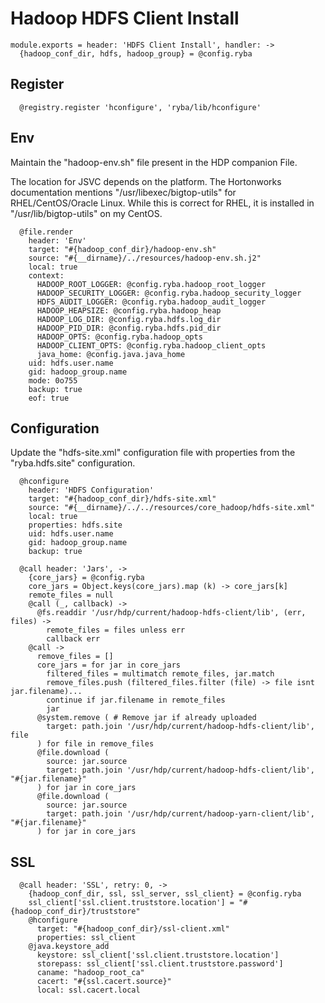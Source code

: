 
# Hadoop HDFS Client Install

    module.exports = header: 'HDFS Client Install', handler: ->
      {hadoop_conf_dir, hdfs, hadoop_group} = @config.ryba

## Register

      @registry.register 'hconfigure', 'ryba/lib/hconfigure'

## Env

Maintain the "hadoop-env.sh" file present in the HDP companion File.

The location for JSVC depends on the platform. The Hortonworks documentation
mentions "/usr/libexec/bigtop-utils" for RHEL/CentOS/Oracle Linux. While this is
correct for RHEL, it is installed in "/usr/lib/bigtop-utils" on my CentOS.

      @file.render
        header: 'Env'
        target: "#{hadoop_conf_dir}/hadoop-env.sh"
        source: "#{__dirname}/../resources/hadoop-env.sh.j2"
        local: true
        context:
          HADOOP_ROOT_LOGGER: @config.ryba.hadoop_root_logger
          HADOOP_SECURITY_LOGGER: @config.ryba.hadoop_security_logger
          HDFS_AUDIT_LOGGER: @config.ryba.hadoop_audit_logger
          HADOOP_HEAPSIZE: @config.ryba.hadoop_heap
          HADOOP_LOG_DIR: @config.ryba.hdfs.log_dir
          HADOOP_PID_DIR: @config.ryba.hdfs.pid_dir
          HADOOP_OPTS: @config.ryba.hadoop_opts
          HADOOP_CLIENT_OPTS: @config.ryba.hadoop_client_opts
          java_home: @config.java.java_home
        uid: hdfs.user.name
        gid: hadoop_group.name
        mode: 0o755
        backup: true
        eof: true

## Configuration

Update the "hdfs-site.xml" configuration file with properties from the
"ryba.hdfs.site" configuration.

      @hconfigure
        header: 'HDFS Configuration'
        target: "#{hadoop_conf_dir}/hdfs-site.xml"
        source: "#{__dirname}/../../resources/core_hadoop/hdfs-site.xml"
        local: true
        properties: hdfs.site
        uid: hdfs.user.name
        gid: hadoop_group.name
        backup: true

      @call header: 'Jars', ->
        {core_jars} = @config.ryba
        core_jars = Object.keys(core_jars).map (k) -> core_jars[k]
        remote_files = null
        @call (_, callback) ->
          @fs.readdir '/usr/hdp/current/hadoop-hdfs-client/lib', (err, files) ->
            remote_files = files unless err
            callback err
        @call ->
          remove_files = []
          core_jars = for jar in core_jars
            filtered_files = multimatch remote_files, jar.match
            remove_files.push (filtered_files.filter (file) -> file isnt jar.filename)...
            continue if jar.filename in remote_files
            jar
          @system.remove ( # Remove jar if already uploaded
            target: path.join '/usr/hdp/current/hadoop-hdfs-client/lib', file
          ) for file in remove_files
          @file.download (
            source: jar.source
            target: path.join '/usr/hdp/current/hadoop-hdfs-client/lib', "#{jar.filename}"
          ) for jar in core_jars
          @file.download (
            source: jar.source
            target: path.join '/usr/hdp/current/hadoop-yarn-client/lib', "#{jar.filename}"
          ) for jar in core_jars

## SSL

      @call header: 'SSL', retry: 0, ->
        {hadoop_conf_dir, ssl, ssl_server, ssl_client} = @config.ryba
        ssl_client['ssl.client.truststore.location'] = "#{hadoop_conf_dir}/truststore"
        @hconfigure
          target: "#{hadoop_conf_dir}/ssl-client.xml"
          properties: ssl_client
        @java.keystore_add
          keystore: ssl_client['ssl.client.truststore.location']
          storepass: ssl_client['ssl.client.truststore.password']
          caname: "hadoop_root_ca"
          cacert: "#{ssl.cacert.source}"
          local: ssl.cacert.local
